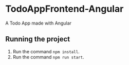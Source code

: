 # TodoAppFrontend-Angular

A Todo App made with Angular

## Running the project

1. Run the command `npm install`.
2. Run the command `npm run start`.
